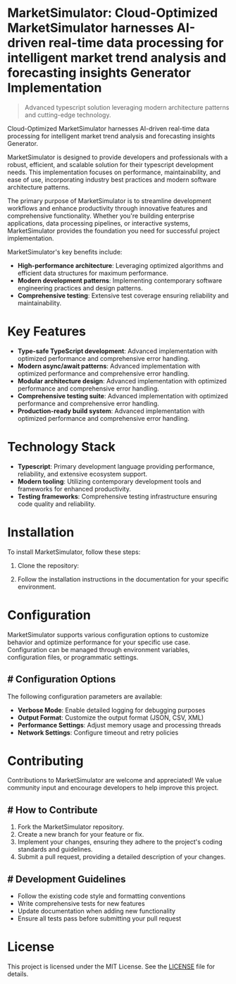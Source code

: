 <!-- fallback_MarketSimulator_20251026235645_92387 -->

# MarketSimulator: Cloud-Optimized MarketSimulator harnesses AI-driven real-time data processing for intelligent market trend analysis and forecasting insights Generator Implementation
> Advanced typescript solution leveraging modern architecture patterns and cutting-edge technology.

Cloud-Optimized MarketSimulator harnesses AI-driven real-time data processing for intelligent market trend analysis and forecasting insights Generator.

MarketSimulator is designed to provide developers and professionals with a robust, efficient, and scalable solution for their typescript development needs. This implementation focuses on performance, maintainability, and ease of use, incorporating industry best practices and modern software architecture patterns.

The primary purpose of MarketSimulator is to streamline development workflows and enhance productivity through innovative features and comprehensive functionality. Whether you're building enterprise applications, data processing pipelines, or interactive systems, MarketSimulator provides the foundation you need for successful project implementation.

MarketSimulator's key benefits include:

* **High-performance architecture**: Leveraging optimized algorithms and efficient data structures for maximum performance.
* **Modern development patterns**: Implementing contemporary software engineering practices and design patterns.
* **Comprehensive testing**: Extensive test coverage ensuring reliability and maintainability.

# Key Features

* **Type-safe TypeScript development**: Advanced implementation with optimized performance and comprehensive error handling.
* **Modern async/await patterns**: Advanced implementation with optimized performance and comprehensive error handling.
* **Modular architecture design**: Advanced implementation with optimized performance and comprehensive error handling.
* **Comprehensive testing suite**: Advanced implementation with optimized performance and comprehensive error handling.
* **Production-ready build system**: Advanced implementation with optimized performance and comprehensive error handling.

# Technology Stack

* **Typescript**: Primary development language providing performance, reliability, and extensive ecosystem support.
* **Modern tooling**: Utilizing contemporary development tools and frameworks for enhanced productivity.
* **Testing frameworks**: Comprehensive testing infrastructure ensuring code quality and reliability.

# Installation

To install MarketSimulator, follow these steps:

1. Clone the repository:


2. Follow the installation instructions in the documentation for your specific environment.

# Configuration

MarketSimulator supports various configuration options to customize behavior and optimize performance for your specific use case. Configuration can be managed through environment variables, configuration files, or programmatic settings.

## # Configuration Options

The following configuration parameters are available:

* **Verbose Mode**: Enable detailed logging for debugging purposes
* **Output Format**: Customize the output format (JSON, CSV, XML)
* **Performance Settings**: Adjust memory usage and processing threads
* **Network Settings**: Configure timeout and retry policies

# Contributing

Contributions to MarketSimulator are welcome and appreciated! We value community input and encourage developers to help improve this project.

## # How to Contribute

1. Fork the MarketSimulator repository.
2. Create a new branch for your feature or fix.
3. Implement your changes, ensuring they adhere to the project's coding standards and guidelines.
4. Submit a pull request, providing a detailed description of your changes.

## # Development Guidelines

* Follow the existing code style and formatting conventions
* Write comprehensive tests for new features
* Update documentation when adding new functionality
* Ensure all tests pass before submitting your pull request

# License

This project is licensed under the MIT License. See the [LICENSE](https://github.com/weitereigh/MarketSimulator/blob/main/LICENSE) file for details.
